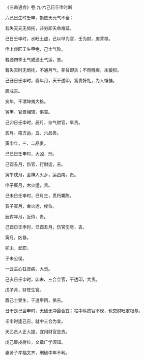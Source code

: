《三命通会》卷 九·六己日壬申时断

六己日生时壬申，损败天元气不全；

若失天元无倚托，非穷即夭命难延。

己日壬申时，水旺土虚，己以甲为官，壬为财，庚背禄。

申上庚旺壬生甲绝，己土气败。

若通四季土气或通土气运，吉。

若失天时无倚托，不通月气，非贫即夭；不然残疾，末狼狈。

己丑日壬申时，酉年月，天干透印，富贵好礼，为人慨慷。

辰戌吉。

亥年，干清坤夷大格。

寅申，官贵相辅，俱吉。

己卯日壬申时，辰月，杂气财官，早贵。

亥月、南方运，五、六品贵。

寅申年，三、二品贵。

己巳日壬申时，大凶，刑。

己酉丑月，伤官，行财运，吉。

寅午戌月，金神入火乡，运西南，贵。

申子辰月，木火运，贵。

己未日壬申时，巳月生，贯朽粟陈。

亥子寅月，金火运，侯伯。

辰亥年月，近侍，贵。

己酉日壬申时，巳酉丑月，伤官伤尽，吉。

寅月，凶暴。

卯未，武职。

子未公侯。

一云主心狂贤病，大贵。

己亥日壬申时，卯未、三合会官，干透印，大贵。

戊子月，财旺生官。

酉己土受生，干透甲丙，俱吉。

日干是己会申时，无破无冲最合宜；柱中纵然官不现，也交财旺定根基。

壬申时逢己日，就中三合为宜。

天乙贵人正人提，宜用财官显贵。

戊己辰戌得位，文章广学须知。

妻贤子孝福文齐，刑破中年不利。

